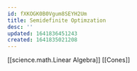```yaml
---
id: fXKOGK0B0Vgum8SEYH2Um
title: Semidefinite Optimzation
desc: ''
updated: 1641836451243
created: 1641835021208
---
```


[[science.math.Linear Algebra]]
[[Cones]]
